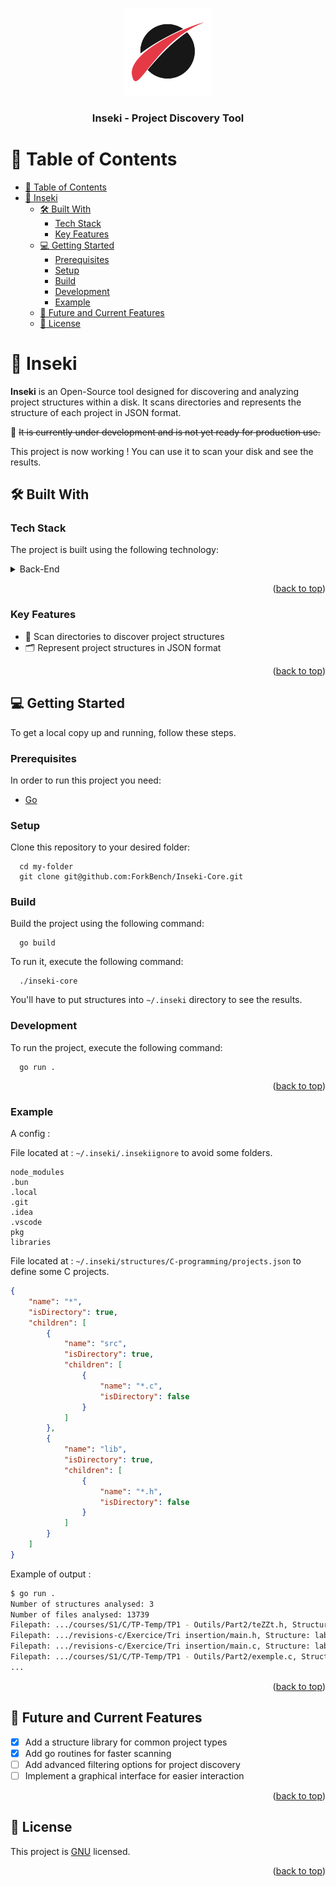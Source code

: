 <a name="readme-top"></a>

<div align="center">
  <img src="doc/Inseki.png" alt="logo" width="140" height="auto" />
  <br/>

<h3><b>Inseki - Project Discovery Tool</b></h3>

</div>

# 📗 Table of Contents

- [📗 Table of Contents](#-table-of-contents)
- [📖 Inseki ](#-inseki-)
  - [🛠 Built With ](#-built-with-)
    - [Tech Stack ](#tech-stack-)
    - [Key Features ](#key-features-)
  - [💻 Getting Started ](#-getting-started-)
    - [Prerequisites](#prerequisites)
    - [Setup](#setup)
    - [Build](#build)
    - [Development](#development)
    - [Example](#example)
  - [🔭 Future and Current Features ](#-future-features-)
  - [📝 License ](#-license-)

# 📖 Inseki <a name="about-project"></a>

**Inseki** is an Open-Source tool designed for discovering and analyzing project structures within a disk. It scans directories and represents the structure of each project in JSON format.

👷‍ ~~It is currently under development and is not yet ready for production use.~~

This project is now working ! You can use it to scan your disk and see the results.

## 🛠 Built With <a name="built-with"></a>

### Tech Stack <a name="tech-stack"></a>

The project is built using the following technology:

<details>
  <summary>Back-End</summary>
  <ul>
    <li><a href="https://go.dev">Go</a></li>
  </ul>
</details>

<p align="right">(<a href="#readme-top">back to top</a>)</p>

### Key Features <a name="key-features"></a>

- 🚀 Scan directories to discover project structures
- 🗂 Represent project structures in JSON format

<p align="right">(<a href="#readme-top">back to top</a>)</p>

## 💻 Getting Started <a name="getting-started"></a>

To get a local copy up and running, follow these steps.

### Prerequisites

In order to run this project you need:

- [Go](https://golang.org/dl/)

### Setup

Clone this repository to your desired folder:

```
  cd my-folder
  git clone git@github.com:ForkBench/Inseki-Core.git
```

### Build

Build the project using the following command:

```
  go build
```

To run it, execute the following command:

```
  ./inseki-core
```

You'll have to put structures into `~/.inseki` directory to see the results.

### Development

To run the project, execute the following command:

```
  go run .
```

<p align="right">(<a href="#readme-top">back to top</a>)</p>

### Example

A config :

File located at : `~/.inseki/.insekiignore` to avoid some folders.

```gitignore
node_modules
.bun
.local
.git
.idea
.vscode
pkg
libraries
```

File located at : `~/.inseki/structures/C-programming/projects.json` to define some C projects.

```json
{
    "name": "*",
    "isDirectory": true,
    "children": [
        {
            "name": "src",
            "isDirectory": true,
            "children": [
                {
                    "name": "*.c",
                    "isDirectory": false
                }
            ]
        },
        {
            "name": "lib",
            "isDirectory": true,
            "children": [
                {
                    "name": "*.h",
                    "isDirectory": false
                }
            ]
        }
    ]
}
```

Example of output : 

```bash
$ go run .
Number of structures analysed: 3
Number of files analysed: 13739
Filepath: .../courses/S1/C/TP-Temp/TP1 - Outils/Part2/teZZt.h, Structure: lab.json
Filepath: .../revisions-c/Exercice/Tri insertion/main.h, Structure: lab.json
Filepath: .../revisions-c/Exercice/Tri insertion/main.c, Structure: lab.json
Filepath: .../courses/S1/C/TP-Temp/TP1 - Outils/Part2/exemple.c, Structure: lab.json
...
```


<p align="right">(<a href="#readme-top">back to top</a>)</p>

## 🔭 Future and Current Features <a name="future-features"></a>

- [x] Add a structure library for common project types
- [x] Add go routines for faster scanning
- [ ] Add advanced filtering options for project discovery
- [ ] Implement a graphical interface for easier interaction

<p align="right">(<a href="#readme-top">back to top</a>)</p>

## 📝 License <a name="license"></a>

This project is [GNU](LICENSE) licensed.

<p align="right">(<a href="#readme-top">back to top</a>)</p>
